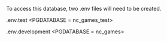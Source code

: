 To access this database, two .env files will need to be created.

.env.test <PGDATABASE = nc_games_test>

.env.development <PGDATABASE = nc_games>
